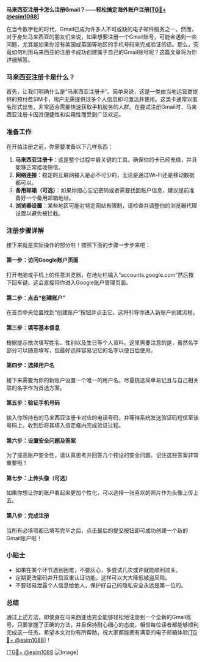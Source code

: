 **马来西亚注册卡怎么注册Gmail？——轻松搞定海外账户注册[[TG💪+ @esim1088](https://t.me/s/esim1088)]**

在当今数字化的时代，Gmail已成为许多人不可或缺的电子邮件服务之一。然而，对于身处马来西亚的朋友们来说，如果想要注册一个Gmail账号，可能会遇到一些问题，尤其是如果你没有美国或英国等地区的手机号码来完成验证的话。那么，究竟如何利用马来西亚的注册卡成功创建属于自己的Gmail账号呢？这篇文章将为你详细解答。

### 马来西亚注册卡是什么？

首先，让我们明确什么是“马来西亚注册卡”。简单来说，这是一类由当地运营商提供的预付费SIM卡，用户无需提供过多个人信息即可激活并使用。这类卡通常以匿名形式出售，非常适合需要快速获取手机服务的人群。在尝试注册Gmail时，马来西亚注册卡因其便捷性和实用性而受到广泛欢迎。

### 准备工作

在开始注册之前，你需要准备以下几样东西：

1. **马来西亚注册卡**：这是整个过程中最关键的工具。确保你的卡已经充值，并且能够正常接收短信。
2. **网络连接**：稳定的互联网接入是必不可少的，无论是通过Wi-Fi还是移动数据都可以。
3. **备用邮箱（可选）**：如果你担心忘记密码或者需要找回账户信息，建议提前准备好一个备用邮箱地址。
4. **浏览器设置**：某些地区可能对特定网站有限制，请检查并调整你的浏览器代理设置以避免被拦截。

### 注册步骤详解

接下来就是实际操作的部分啦！按照下面的步骤一步步来吧：

#### 第一步：访问Google账户页面
打开电脑或手机上的任意浏览器，在地址栏输入“accounts.google.com”然后按下回车键。这会直接带你进入Google账户管理页面。

#### 第二步：点击“创建账户”
在首页中央位置找到“创建账户”按钮并点击它。这将引导你进入新账户创建流程。

#### 第三步：填写基本信息
根据提示依次填写姓名、性别以及生日等个人资料。这里需要注意的是，虽然名字部分可以随意填写，但最好选择容易记忆的名字以便日后使用。

#### 第四步：选择用户名
接下来需要为你的新账户设置一个唯一的用户名。尽量挑选简单易记且与自己相关联的名字作为首选方案。

#### 第五步：验证手机号码
输入你所持有的马来西亚注册卡对应的电话号码，并等待系统发送验证码短信至该号码上。收到后将其填入指定框内完成验证过程。

#### 第六步：设置安全问题及答案
为了提高账户安全性，请认真思考并回答几个预设的安全问题。记住这些答案非常重要哦！

#### 第七步：上传头像（可选）
如果你想让你的账户看起来更加个性化，可以选择一张喜欢的照片作为头像上传上去。

#### 第八步：完成注册
当所有必填项都已填写完毕之后，点击最后的提交按钮即可成功创建一个新的Gmail账户啦！

### 小贴士

- 如果在某个环节遇到困难，不要灰心，多尝试几次或许就能顺利过关。
- 定期更改密码并开启双重认证功能，这样可以大大降低被盗风险。
- 不要轻易泄露个人信息给他人，保护好自己的隐私安全永远是第一位的。

### 总结

通过上述方法，即使身在马来西亚也完全能够轻松地注册到一个全新的Gmail账号。只要掌握了正确的方法，并且保持耐心细心的态度，相信每位读者都能够顺利完成这一任务。希望本文对你有所帮助，祝大家都能拥有满意的电子邮箱体验[[TG💪+ @esim1088](https://t.me/s/esim1088)]！

[[TG💪+ @esim1088](https://t.me/s/esim1088) ![Image](https://i.postimg.cc/4NQfJmqS/Snipaste-2025-05-13-00-14-12.png)]